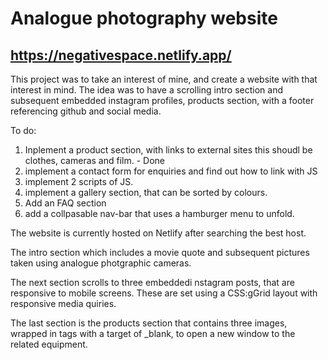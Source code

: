 # Analogue photography website 

## https://negativespace.netlify.app/

This project was to take an interest of mine, and create a website with that interest in mind. The idea was to have a scrolling intro section and subsequent embedded instagram profiles, products section, with a footer referencing github and social media. 

To do: 
1. Inplement a product section, with links to external sites this shoudl be clothes, cameras and film. - Done
2. implement a contact form for enquiries and find out how to link with JS
3. implement 2 scripts of JS. 
4. implement a gallery section, that can be sorted by colours. 
5. Add an FAQ section 
6. add a collpasable nav-bar that uses a hamburger menu to unfold. 


The website is currently hosted on Netlify after searching the best host. 

The intro section which includes a movie quote and subsequent pictures taken using analogue photgraphic cameras. 


The next section scrolls to three embeddedi nstagram posts, that are responsive to mobile screens. These are set using a CSS:gGrid layout with responsive media quiries. 

The last section is the products section that contains three images, wrapped in <a> tags with a target of _blank, to open a new window to the related equipment. 
  
 


